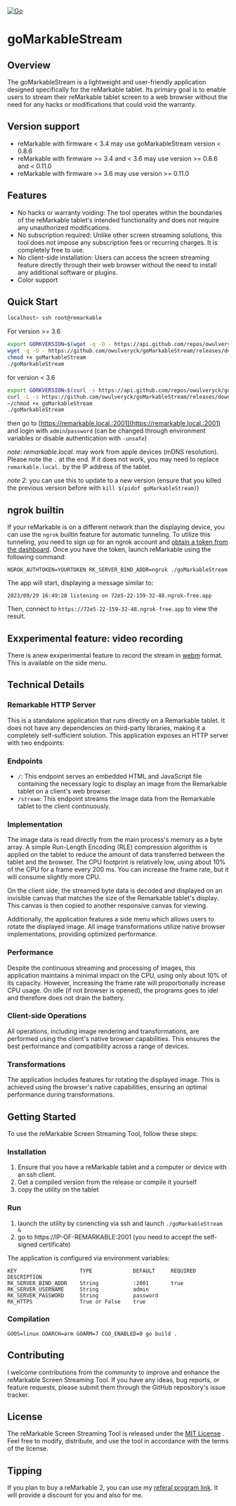 [![Go](https://github.com/owulveryck/goMarkableStream/actions/workflows/go.yml/badge.svg)](https://github.com/owulveryck/goMarkableStream/actions/workflows/go.yml)

# goMarkableStream
## Overview

The goMarkableStream is a lightweight and user-friendly application designed specifically for the reMarkable tablet. 
Its primary goal is to enable users to stream their reMarkable tablet screen to a web browser without the need for any hacks or modifications that could void the warranty.

## Version support

- reMarkable with firmware < 3.4 may use goMarkableStream version < 0.8.6
- reMarkable with firmware >= 3.4 and < 3.6 may use version >= 0.8.6 and < 0.11.0
- reMarkable with firmware >= 3.6 may use version >= 0.11.0

## Features

- No hacks or warranty voiding: The tool operates within the boundaries of the reMarkable tablet's intended functionality and does not require any unauthorized modifications.
- No subscription required: Unlike other screen streaming solutions, this tool does not impose any subscription fees or recurring charges. It is completely free to use.
- No client-side installation: Users can access the screen streaming feature directly through their web browser without the need to install any additional software or plugins.
- Color support

## Quick Start

```bash
localhost> ssh root@remarkable
```

For version >= 3.6 

```bash
export GORKVERSION=$(wget -q -O - https://api.github.com/repos/owulveryck/goMarkableStream/releases/latest | grep tag_name | awk -F\" '{print $4}')
wget -q -O - https://github.com/owulveryck/goMarkableStream/releases/download/$GORKVERSION/goMarkableStream_${GORKVERSION//v}_linux_arm.tar.gz | tar xzvf - -O goMarkableStream_${GORKVERSION//v}_linux_arm/goMarkableStream > goMarkableStream
chmod +x goMarkableStream
./goMarkableStream
```

for version < 3.6

```bash
export GORKVERSION=$(curl -s https://api.github.com/repos/owulveryck/goMarkableStream/releases/latest | grep tag_name | awk -F\" '{print $4}')
curl -L -s https://github.com/owulveryck/goMarkableStream/releases/download/$GORKVERSION/goMarkableStream_${GORKVERSION//v}_linux_arm.tar.gz | tar xzvf - -O goMarkableStream_${GORKVERSION//v}_linux_arm/goMarkableStream > goMarkableStream
~/chmod +x goMarkableStream
./goMarkableStream
```

then go to [https://remarkable.local.:2001](https://remarkable.local.:2001) and login with `admin`/`password` (can be changed through environment variables or disable authentication with `-unsafe`)

_note_: _remarkable.local._ may work from apple devices (mDNS resolution). Please note the `.` at the end. If it does not work, you may need to replace `remarkable.local.` by the IP address of the tablet.

_note 2_: you can use this to update to a new version (ensure that you killed the previous version before with `kill $(pidof goMarkableStream)`)

## ngrok builtin

If your reMarkable is on a different network than the displaying device, you can use the `ngrok` builtin feature for automatic tunneling.
To utilize this tunneling, you need to sign up for an ngrok account and [obtain a token from the dashboard](https://dashboard.ngrok.com/get-started/your-authtoken).
Once you have the token, launch reMarkable using the following command:

`NGROK_AUTHTOKEN=YOURTOKEN RK_SERVER_BIND_ADDR=ngrok ./goMarkableStream`

The app will start, displaying a message similar to:

`2023/09/29 16:49:20 listening on 72e5-22-159-32-48.ngrok-free.app` 

Then, connect to `https://72e5-22-159-32-48.ngrok-free.app` to view the result.

## Exxperimental feature: video recording

There is anew exxperimental feature to record the stream in [webm](https://en.wikipedia.org/wiki/WebM) format. This is available on the side menu. 

## Technical Details

### Remarkable HTTP Server

This is a standalone application that runs directly on a Remarkable tablet. It does not have any dependencies on third-party libraries, making it a completely self-sufficient solution. This application exposes an HTTP server with two endpoints:
### Endpoints 
- `/`: This endpoint serves an embedded HTML and JavaScript file containing the necessary logic to display an image from the Remarkable tablet on a client's web browser. 
- `/stream`: This endpoint streams the image data from the Remarkable tablet to the client continuously.
### Implementation

The image data is read directly from the main process's memory as a byte array. A simple Run-Length Encoding (RLE) compression algorithm is applied on the tablet to reduce the amount of data transferred between the tablet and the browser. 
The CPU footprint is relatively low, using about 10% of the CPU for a frame every 200 ms. You can increase the frame rate, but it will consume slightly more CPU.

On the client side, the streamed byte data is decoded and displayed on an invisible canvas that matches the size of the Remarkable tablet's display. This canvas is then copied to another responsive canvas for viewing.

Additionally, the application features a side menu which allows users to rotate the displayed image. All image transformations utilize native browser implementations, providing optimized performance.

### Performance

Despite the continuous streaming and processing of images, this application maintains a minimal impact on the CPU, using only about 10% of its capacity. However, increasing the frame rate will proportionally increase CPU usage.
On idle (if not browser is opened), the programs goes to idel and therefore does not drain the battery.

### Client-side Operations

All operations, including image rendering and transformations, are performed using the client's native browser capabilities. This ensures the best performance and compatibility across a range of devices.

### Transformations

The application includes features for rotating the displayed image. This is achieved using the browser's native capabilities, ensuring an optimal performance during transformations.

## Getting Started

To use the reMarkable Screen Streaming Tool, follow these steps:

### Installation

1. Ensure that you have a reMarkable tablet and a computer or device with an ssh client.
2. Get a compiled version from the release or compile it yourself
3. copy the utility on the tablet

### Run

1. launch the utility by conencting via ssh and launch `./goMarkableStream &`
2. go to https://IP-OF-REMARKABLE:2001 (you need to accept the self-signed certificate)

The application is configured via environment variables:

```text
KEY                    TYPE             DEFAULT     REQUIRED    DESCRIPTION
RK_SERVER_BIND_ADDR    String           :2001       true        
RK_SERVER_USERNAME     String           admin                   
RK_SERVER_PASSWORD     String           password                
RK_HTTPS               True or False    true                    
```

### Compilation

`GOOS=linux GOARCH=arm GOARM=7 CGO_ENABLED=0 go build .`

## Contributing

I welcome contributions from the community to improve and enhance the reMarkable Screen Streaming Tool. If you have any ideas, bug reports, or feature requests, please submit them through the GitHub repository's issue tracker.

## License

The reMarkable Screen Streaming Tool is released under the [MIT License](https://opensource.org/licenses/MIT) . Feel free to modify, distribute, and use the tool in accordance with the terms of the license.

## Tipping

If you plan to buy a reMarkable 2, you can use my [referal program link](https://remarkable.com/referral/PY5B-PH8U). It will provide a discount for you and also for me.

